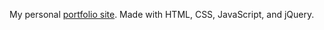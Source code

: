 My personal [portfolio site](https://alex7d3.github.io/). Made with HTML, CSS, JavaScript, and jQuery.
